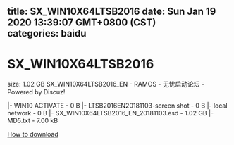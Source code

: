 
title: SX_WIN10X64LTSB2016
date: Sun Jan 19 2020 13:39:07 GMT+0800 (CST)    
categories: baidu
---

# SX_WIN10X64LTSB2016
size: 1.02 GB
 SX_WIN10X64LTSB2016_EN - RAMOS - 无忧启动论坛 - Powered by Discuz!
 
|- WIN10 ACTIVATE - 0 B
|- LTSB2016EN20181103-screen shot - 0 B
|- local network - 0 B
|- SX_WIN10X64LTSB2016_EN_20181103.esd - 1.02 GB
|- MD5.txt - 7.00 kB

[How to download](https://bpcam.bemobtrk.com/go/2ceec3aa-1ca2-46d6-b9ff-aaa5c184517c?jno=4556)